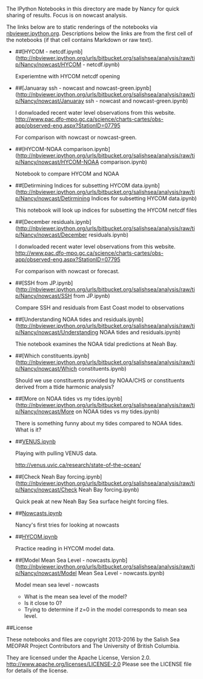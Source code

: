 The IPython Notebooks in this directory are made by Nancy for
quick sharing of results. Focus is on nowcast analysis.

The links below are to static renderings of the notebooks via
[nbviewer.ipython.org](http://nbviewer.ipython.org/).
Descriptions below the links are from the first cell of the notebooks
(if that cell contains Markdown or raw text).

* ##[HYCOM - netcdf.ipynb](http://nbviewer.ipython.org/urls/bitbucket.org/salishsea/analysis/raw/tip/Nancy/nowcast/HYCOM - netcdf.ipynb)  
    
    Experiemtne with HYCOM netcdf opening  

* ##[Januaray ssh - nowcast and nowcast-green.ipynb](http://nbviewer.ipython.org/urls/bitbucket.org/salishsea/analysis/raw/tip/Nancy/nowcast/Januaray ssh - nowcast and nowcast-green.ipynb)  
    
    I donwloaded recent water level observations from this website.  
    http://www.pac.dfo-mpo.gc.ca/science/charts-cartes/obs-app/observed-eng.aspx?StationID=07795  
      
    For comparison with nowcast or nowcast-green.  

* ##[HYCOM-NOAA comparison.ipynb](http://nbviewer.ipython.org/urls/bitbucket.org/salishsea/analysis/raw/tip/Nancy/nowcast/HYCOM-NOAA comparison.ipynb)  
    
    Notebook to compare HYCOM and NOAA  

* ##[Detirmining Indices for subsetting HYCOM data.ipynb](http://nbviewer.ipython.org/urls/bitbucket.org/salishsea/analysis/raw/tip/Nancy/nowcast/Detirmining Indices for subsetting HYCOM data.ipynb)  
    
    This notebook will look up indices for subsetting the HYCOM netcdf files  

* ##[December residuals.ipynb](http://nbviewer.ipython.org/urls/bitbucket.org/salishsea/analysis/raw/tip/Nancy/nowcast/December residuals.ipynb)  
    
    I donwloaded recent water level observations from this website.  
    http://www.pac.dfo-mpo.gc.ca/science/charts-cartes/obs-app/observed-eng.aspx?StationID=07795  
      
    For comparison with nowcast or forecast.  

* ##[SSH from JP.ipynb](http://nbviewer.ipython.org/urls/bitbucket.org/salishsea/analysis/raw/tip/Nancy/nowcast/SSH from JP.ipynb)  
    
    Compare SSH and residuals from East Coast model to observations  

* ##[Understanding NOAA tides and residuals.ipynb](http://nbviewer.ipython.org/urls/bitbucket.org/salishsea/analysis/raw/tip/Nancy/nowcast/Understanding NOAA tides and residuals.ipynb)  
    
    Thie notebook examines the NOAA tidal predictions at Neah Bay.  

* ##[Which constituents.ipynb](http://nbviewer.ipython.org/urls/bitbucket.org/salishsea/analysis/raw/tip/Nancy/nowcast/Which constituents.ipynb)  
    
    Should we use constituents provided by NOAA/CHS or constituents derived from a ttide harmonic analysis?  

* ##[More on NOAA tides vs my tides.ipynb](http://nbviewer.ipython.org/urls/bitbucket.org/salishsea/analysis/raw/tip/Nancy/nowcast/More on NOAA tides vs my tides.ipynb)  
    
    There is something funny about my tides compared to NOAA tides. What is it?  

* ##[VENUS.ipynb](http://nbviewer.ipython.org/urls/bitbucket.org/salishsea/analysis/raw/tip/Nancy/nowcast/VENUS.ipynb)  
    
    Playing with pulling VENUS data.  
      
    http://venus.uvic.ca/research/state-of-the-ocean/  

* ##[Check Neah Bay forcing.ipynb](http://nbviewer.ipython.org/urls/bitbucket.org/salishsea/analysis/raw/tip/Nancy/nowcast/Check Neah Bay forcing.ipynb)  
    
    Quick peak at new Neah Bay Sea surface height forcing files.  

* ##[Nowcasts.ipynb](http://nbviewer.ipython.org/urls/bitbucket.org/salishsea/analysis/raw/tip/Nancy/nowcast/Nowcasts.ipynb)  
    
    Nancy's first tries for looking at nowcasts  

* ##[HYCOM.ipynb](http://nbviewer.ipython.org/urls/bitbucket.org/salishsea/analysis/raw/tip/Nancy/nowcast/HYCOM.ipynb)  
    
    Practice reading in HYCOM model data.  

* ##[Model Mean Sea Level - nowcasts.ipynb](http://nbviewer.ipython.org/urls/bitbucket.org/salishsea/analysis/raw/tip/Nancy/nowcast/Model Mean Sea Level - nowcasts.ipynb)  
    
    Model mean sea level - nowcasts  
      
    * What is the mean sea level of the model?  
    * Is it close to 0?   
    * Trying to determine if z=0 in the model corresponds to mean sea level.   


##License

These notebooks and files are copyright 2013-2016
by the Salish Sea MEOPAR Project Contributors
and The University of British Columbia.

They are licensed under the Apache License, Version 2.0.
http://www.apache.org/licenses/LICENSE-2.0
Please see the LICENSE file for details of the license.
